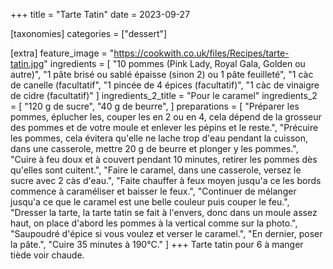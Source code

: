 +++
title = "Tarte Tatin"
date = 2023-09-27

[taxonomies]
categories = ["dessert"]

[extra]
feature_image = "https://cookwith.co.uk/files/Recipes/tarte-tatin.jpg"
ingredients = [
  "10 pommes (Pink Lady, Royal Gala, Golden ou autre)",
  "1 pâte brisé ou sablé épaisse (sinon 2) ou 1 pâte feuilleté",
  "1 càc de canelle (facultatif",
  "1 pincée de 4 épices (facultatif)",
  "1 càc de vinaigre de cidre (facultatif)"
]
ingredients_2_title = "Pour le caramel"
ingredients_2 = [
  "120 g de sucre",
  "40 g de beurre",
]
preparations = [
  "Préparer les pommes, éplucher les, couper les en 2 ou en 4, cela dépend de la grosseur des pommes et de votre moule et enlever les pépins et le reste.",
  "Précuire les pommes, cela évitera qu'elle ne lache trop d'eau pendant la cuisson, dans une casserole, mettre 20 g de beurre et plonger y les pommes.",
  "Cuire à feu doux et à couvert pendant 10 minutes, retirer les pommes dès qu'elles sont cuitent.",
  "Faire le caramel, dans une casserole, versez le sucre avec 2 càs d'eau.",
  "Faite chauffer à feux moyen jusqu'a ce les bords commence à caraméliser et baisser le feux.",
  "Continuer de mélanger jusqu'a ce que le caramel est une belle couleur puis couper le feu.",
  "Dresser la tarte, la tarte tatin se fait à l'envers, donc dans un moule assez haut, on place d'abord les pommes à la vertical comme sur la photo.",
  "Saupoudré d'épice si vous voulez et verser le caramel.",
  "En dernier, poser la pâte.",
  "Cuire 35 minutes à 190°C."
]
+++
Tarte tatin pour 6 à manger tiède voir chaude.


